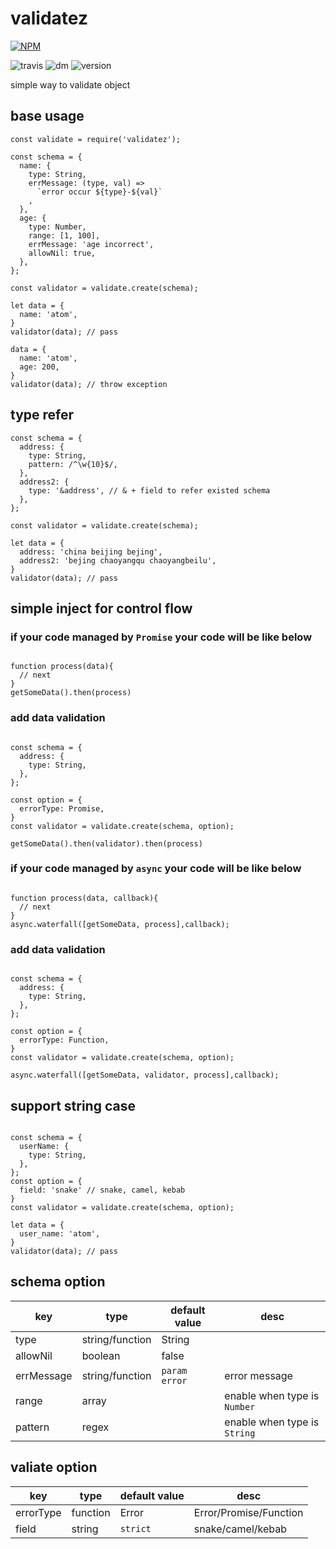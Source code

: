 # validatez

[![NPM](https://nodei.co/npm/validatez.png?downloads=true&downloadRank=true&stars=true)](https://nodei.co/npm/validatez/)

![travis](https://travis-ci.org/sankooc/validatez.svg?branch=master)
![dm](https://img.shields.io/npm/dm/validatez.svg)
![version](https://img.shields.io/npm/v/validatez.svg)

simple way to validate object

## base usage

```
const validate = require('validatez');

const schema = {
  name: {
    type: String,
    errMessage: (type, val) =>
      `error occur ${type}-${val}`
    ,
  },
  age: {
    type: Number,
    range: [1, 100],
    errMessage: 'age incorrect',
    allowNil: true,
  },
};

const validator = validate.create(schema);

let data = {
  name: 'atom',
}
validator(data); // pass

data = {
  name: 'atom',
  age: 200,
}
validator(data); // throw exception

```


## type refer

```
const schema = {
  address: {
    type: String,
    pattern: /^\w{10}$/,
  },
  address2: {
    type: '&address', // & + field to refer existed schema
  },
};

const validator = validate.create(schema);

let data = {
  address: 'china beijing bejing',
  address2: 'bejing chaoyangqu chaoyangbeilu',
}
validator(data); // pass

```

## simple inject for control flow

### if your code managed by `Promise` your code will be like below

```

function process(data){
  // next
}
getSomeData().then(process)

```

### add data validation

```

const schema = {
  address: {
    type: String,
  },
};

const option = {
  errorType: Promise,
}
const validator = validate.create(schema, option);

getSomeData().then(validator).then(process)

```


### if your code managed by `async` your code will be like below


```

function process(data, callback){
  // next
}
async.waterfall([getSomeData, process],callback);

```

### add data validation

```

const schema = {
  address: {
    type: String,
  },
};

const option = {
  errorType: Function,
}
const validator = validate.create(schema, option);

async.waterfall([getSomeData, validator, process],callback);

```


## support string case

```

const schema = {
  userName: {
    type: String,
  },
};
const option = {
  field: 'snake' // snake, camel, kebab
}
const validator = validate.create(schema, option);

let data = {
  user_name: 'atom',
}
validator(data); // pass

```

## schema option

| key       | type          |default value| desc                         |   
|-----------|---------------|-------------|------------------------------|
| type      |string/function|String       |                              |
| allowNil  |boolean        |false        |                              |
| errMessage|string/function|`param error`| error message                |
| range     |array          |             | enable when type is `Number` |
| pattern   |regex          |             | enable when type is `String` |



## valiate option

| key     |type    |default value | desc             | 
|---------|--------|--------|------------------------|
|errorType|function| Error  | Error/Promise/Function |
|field    |string  |`strict`| snake/camel/kebab      |
